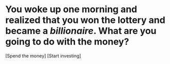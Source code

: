 # You woke up one morning and realized that you won the lottery and became a _billionaire_. What are you going to do with the money?
[Spend the money]
[Start investing]